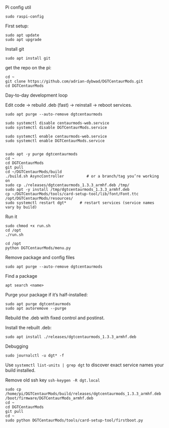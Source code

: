 Pi config util

```
sudo raspi-config
```


First setup:

```
sudo apt update
sudo apt upgrade
```

Install git

```
sudo apt install git
```

get the repo on the pi:

```
cd ~
git clone https://github.com/adrian-dybwad/DGTCentaurMods.git
cd DGTCentaurMods
```

Day-to-day development loop

Edit code → rebuild .deb (fast) → reinstall → reboot services.

```
sudo apt purge --auto-remove dgtcentaurmods

sudo systemctl disable centaurmods-web.service
sudo systemctl disable DGTCentaurMods.service

sudo systemctl enable centaurmods-web.service
sudo systemctl enable DGTCentaurMods.service


sudo apt -y purge dgtcentaurmods
cd ~
cd DGTCentaurMods
git pull
cd ~/DGTCentaurMods/build
./build.sh AsyncController          # or a branch/tag you’re working on
sudo cp ./releases/dgtcentaurmods_1.3.3_armhf.deb /tmp/
sudo apt -y install /tmp/dgtcentaurmods_1.3.3_armhf.deb
cp ~/DGTCentaurMods/tools/card-setup-tool/lib/font/Font.ttc /opt/DGTCentaurMods/resources/
sudo systemctl restart dgt*      # restart services (service names vary by build)
```

Run it

```
sudo chmod +x run.sh
cd /opt
./run.sh
```

```
cd /opt
python DGTCentaurMods/menu.py
```

Remove package and config files

```
sudo apt purge --auto-remove dgtcentaurmods

```

Find a package

```
apt search <name>
```

Purge your package if it’s half-installed:

```
sudo apt purge dgtcentaurmods
sudo apt autoremove --purge
```

Rebuild the .deb with fixed control and postinst.

Install the rebuilt .deb:

```
sudo apt install ./releases/dgtcentaurmods_1.3.3_armhf.deb
```

Debugging

```
sudo journalctl -u dgt* -f
```

Use `systemctl list-units | grep dgt` to discover exact service names your build installed.

Remove old ssh key
`ssh-keygen -R dgt.local`


```
sudo cp /home/pi/DGTCentaurMods/build/releases/dgtcentaurmods_1.3.3_armhf.deb /boot/firmware/DGTCentaurMods_armhf.deb
cd ~
cd DGTCentaurMods
git pull
cd ~
sudo python DGTCentaurMods/tools/card-setup-tool/firstboot.py

```